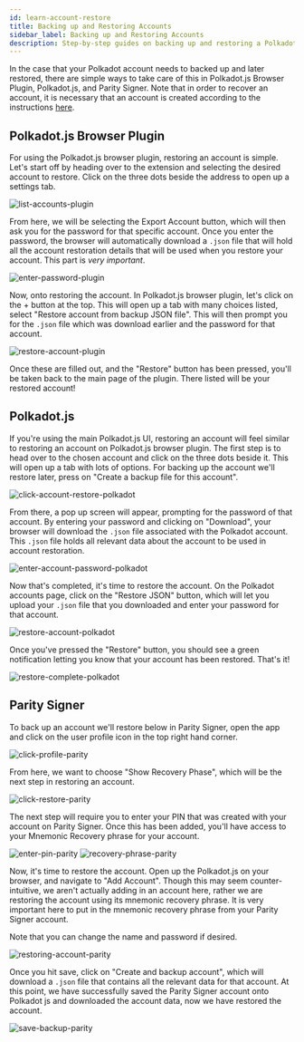 ```yaml
---
id: learn-account-restore
title: Backing up and Restoring Accounts
sidebar_label: Backing up and Restoring Accounts
description: Step-by-step guides on backing up and restoring a Polkadot account.
---
```


In the case that your Polkadot account needs to backed up and later restored, there are simple ways to take care of this in Polkadot.js Browser Plugin, Polkadot.js, and Parity Signer. Note that in order to recover an account, it is necessary that an account is created according to the instructions [here](learn-account-generation).

## Polkadot.js Browser Plugin

For using the Polkadot.js browser plugin, restoring an account is simple. Let's start off by heading over to the extension and selecting the desired account to restore. Click on the three dots beside the address to open up a settings tab.

![list-accounts-plugin](assets/accounts/polkadot.js_list_accounts.png)

From here, we will be selecting the Export Account button, which will then ask you for the password for that specific account. Once you enter the password, the browser will automatically download a `.json` file that will hold all the account restoration details that will be used when you restore your account. This part is _very important_.

![enter-password-plugin](assets/accounts/polkadot.js_enter_password.png)

Now, onto restoring the account. In Polkadot.js browser plugin, let's click on the + button at the top. This will open up a tab with many choices listed, select "Restore account from backup JSON file". This will then prompt you for the `.json` file which was download earlier and the password for that account.

![restore-account-plugin](assets/accounts/polkadot.js_restore_account.png)

Once these are filled out, and the "Restore" button has been pressed, you'll be taken back to the main page of the plugin. There listed will be your restored account!

## Polkadot.js

If you're using the main Polkadot.js UI, restoring an account will feel similar to restoring an account on Polkadot.js browser plugin. The first step is to head over to the chosen account and click on the three dots beside it. This will open up a tab with lots of options. For backing up the account we'll restore later, press on "Create a backup file for this account".

![click-account-restore-polkadot](assets/accounts/polkadot_click_restore.png)

From there, a pop up screen will appear, prompting for the password of that account. By entering your password and clicking on "Download", your browser will download the `.json` file associated with the Polkadot account. This `.json` file holds all relevant data about the account to be used in account restoration.

![enter-account-password-polkadot](assets/accounts/polkadot_enter_password.png)

Now that's completed, it's time to restore the account. On the Polkadot accounts page, click on the "Restore JSON" button, which will let you upload your `.json` file that you downloaded and enter your password for that account.

![restore-account-polkadot](assets/accounts/polkadot_restore_account.png)

Once you've pressed the "Restore" button, you should see a green notification letting you know that your account has been restored. That's it!

![restore-complete-polkadot](assets/accounts/polkadot_restore_complete.png)

## Parity Signer

To back up an account we'll restore below in Parity Signer, open the app and click on the user profile icon in the top right hand corner.

![click-profile-parity](assets/accounts/parity_select_profile.jpeg)

From here, we want to choose "Show Recovery Phase", which will be the next step in restoring an account.

![click-restore-parity](assets/accounts/parity_click_restore.jpg)

The next step will require you to enter your PIN that was created with your account on Parity Signer. Once this has been added, you'll have access to your Mnemonic Recovery phrase for your account.

![enter-pin-parity](assets/accounts/parity_enter_password.jpg) ![recovery-phrase-parity](assets/accounts/parity_recovery_phrase.jpg)

Now, it's time to restore the account. Open up the Polkadot.js on your browser, and navigate to "Add Account". Though this may seem counter-intuitive, we aren't actually adding in an account here, rather we are restoring the account using its mnemonic recovery phrase. It is very important here to put in the mnemonic recovery phrase from your Parity Signer account.

Note that you can change the name and password if desired.

![restoring-account-parity](assets/accounts/parity_restoring_account.jpg)

Once you hit save, click on "Create and backup account", which will download a `.json` file that contains all the relevant data for that account. At this point, we have successfully saved the Parity Signer account onto Polkadot js and downloaded the account data, now we have restored the account.

![save-backup-parity](assets/accounts/parity_save_recovery.png)
